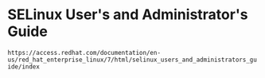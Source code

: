 # SELinux User's and Administrator's Guide

  `https://access.redhat.com/documentation/en-us/red_hat_enterprise_linux/7/html/selinux_users_and_administrators_guide/index`
